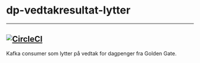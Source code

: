 # dp-vedtakresultat-lytter
---
[![CircleCI](https://circleci.com/gh/navikt/dp-vedtakresultat-lytter/tree/master.svg?style=svg)](https://circleci.com/gh/navikt/dp-vedtakresultat-lytter/tree/master)
---
Kafka consumer som lytter på vedtak for dagpenger fra Golden Gate.
